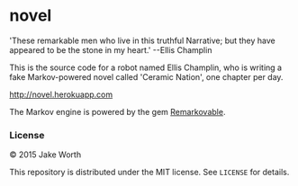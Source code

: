 # novel

'These remarkable men who live in this truthful Narrative; but they have appeared to be the stone in my heart.' --Ellis Champlin

This is the source code for a robot named Ellis Champlin, who is writing a fake Markov-powered novel called 'Ceramic Nation', one chapter per day.

http://novel.herokuapp.com

The Markov engine is powered by the gem [Remarkovable](https://github.com/jwworth/remarkovable).

### License

&copy; 2015 Jake Worth

This repository is distributed under the MIT license. See `LICENSE` for
details.
